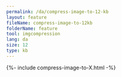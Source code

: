 ```yaml
---
permalink: /da/compress-image-to-12-kb
layout: feature
fileName: compress-image-to-12kb
folderName: feature
tool: imgcompression
lang: da
size: 12
type: kb
---
```


{%- include compress-image-to-X.html -%}
